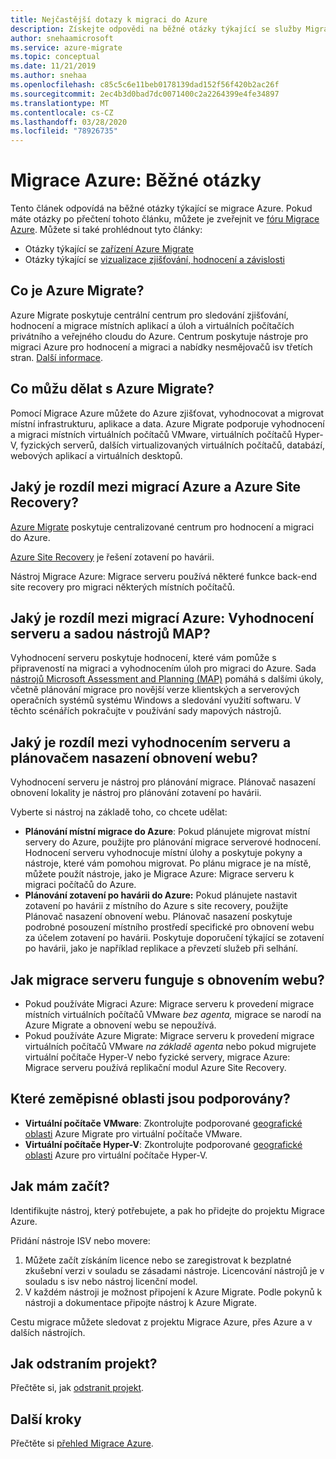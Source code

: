 ```yaml
---
title: Nejčastější dotazy k migraci do Azure
description: Získejte odpovědi na běžné otázky týkající se služby Migrace Azure.
author: snehaamicrosoft
ms.service: azure-migrate
ms.topic: conceptual
ms.date: 11/21/2019
ms.author: snehaa
ms.openlocfilehash: c85c5c6e11beb0178139dad152f56f420b2ac26f
ms.sourcegitcommit: 2ec4b3d0bad7dc0071400c2a2264399e4fe34897
ms.translationtype: MT
ms.contentlocale: cs-CZ
ms.lasthandoff: 03/28/2020
ms.locfileid: "78926735"
---
```

# <a name="azure-migrate-common-questions"></a>Migrace Azure: Běžné otázky

Tento článek odpovídá na běžné otázky týkající se migrace Azure. Pokud máte otázky po přečtení tohoto článku, můžete je zveřejnit ve [fóru Migrace Azure](https://aka.ms/AzureMigrateForum). Můžete si také prohlédnout tyto články:

- Otázky týkající se [zařízení Azure Migrate](common-questions-appliance.md)
- Otázky týkající se [vizualizace zjišťování, hodnocení a závislosti](common-questions-discovery-assessment.md)

## <a name="what-is-azure-migrate"></a>Co je Azure Migrate?

Azure Migrate poskytuje centrální centrum pro sledování zjišťování, hodnocení a migrace místních aplikací a úloh a virtuálních počítačích privátního a veřejného cloudu do Azure. Centrum poskytuje nástroje pro migraci Azure pro hodnocení a migraci a nabídky nesmějovačů isv třetích stran. [Další informace](migrate-services-overview.md).

## <a name="what-can-i-do-with-azure-migrate"></a>Co můžu dělat s Azure Migrate?

Pomocí Migrace Azure můžete do Azure zjišťovat, vyhodnocovat a migrovat místní infrastrukturu, aplikace a data. Azure Migrate podporuje vyhodnocení a migraci místních virtuálních počítačů VMware, virtuálních počítačů Hyper-V, fyzických serverů, dalších virtualizovaných virtuálních počítačů, databází, webových aplikací a virtuálních desktopů. 

## <a name="whats-the-difference-between-azure-migrate-and-azure-site-recovery"></a>Jaký je rozdíl mezi migrací Azure a Azure Site Recovery?

[Azure Migrate](migrate-services-overview.md) poskytuje centralizované centrum pro hodnocení a migraci do Azure. 

[Azure Site Recovery](../site-recovery/site-recovery-overview.md) je řešení zotavení po havárii. 

Nástroj Migrace Azure: Migrace serveru používá některé funkce back-end site recovery pro migraci některých místních počítačů.

## <a name="whats-the-difference-between-azure-migrate-server-assessment-and-the-map-toolkit"></a>Jaký je rozdíl mezi migrací Azure: Vyhodnocení serveru a sadou nástrojů MAP?

Vyhodnocení serveru poskytuje hodnocení, které vám pomůže s připraveností na migraci a vyhodnocením úloh pro migraci do Azure. Sada [nástrojů Microsoft Assessment and Planning (MAP)](https://www.microsoft.com/download/details.aspx?id=7826) pomáhá s dalšími úkoly, včetně plánování migrace pro novější verze klientských a serverových operačních systémů systému Windows a sledování využití softwaru. V těchto scénářích pokračujte v používání sady mapových nástrojů.

## <a name="whats-the-difference-between-server-assessment-and-the-site-recovery-deployment-planner"></a>Jaký je rozdíl mezi vyhodnocením serveru a plánovačem nasazení obnovení webu?

Vyhodnocení serveru je nástroj pro plánování migrace. Plánovač nasazení obnovení lokality je nástroj pro plánování zotavení po havárii.

Vyberte si nástroj na základě toho, co chcete udělat:

- **Plánování místní migrace do Azure**: Pokud plánujete migrovat místní servery do Azure, použijte pro plánování migrace serverové hodnocení. Hodnocení serveru vyhodnocuje místní úlohy a poskytuje pokyny a nástroje, které vám pomohou migrovat. Po plánu migrace je na místě, můžete použít nástroje, jako je Migrace Azure: Migrace serveru k migraci počítačů do Azure.
- **Plánování zotavení po havárii do Azure:** Pokud plánujete nastavit zotavení po havárii z místního do Azure s site recovery, použijte Plánovač nasazení obnovení webu. Plánovač nasazení poskytuje podrobné posouzení místního prostředí specifické pro obnovení webu za účelem zotavení po havárii. Poskytuje doporučení týkající se zotavení po havárii, jako je například replikace a převzetí služeb při selhání.

## <a name="how-does-server-migration-work-with-site-recovery"></a>Jak migrace serveru funguje s obnovením webu?

- Pokud používáte Migraci Azure: Migrace serveru k provedení migrace místních virtuálních počítačů VMware *bez agenta,* migrace se narodí na Azure Migrate a obnovení webu se nepoužívá.
- Pokud používáte Azure Migrate: Migrace serveru k provedení migrace virtuálních počítačů VMware *na základě agenta* nebo pokud migrujete virtuální počítače Hyper-V nebo fyzické servery, migrace Azure: Migrace serveru používá replikační modul Azure Site Recovery.

## <a name="which-geographies-are-supported"></a>Které zeměpisné oblasti jsou podporovány?

- **Virtuální počítače VMware**: Zkontrolujte podporované [geografické oblasti](https://docs.microsoft.com/azure/migrate/migrate-support-matrix-vmware) Azure Migrate pro virtuální počítače VMware.
- **Virtuální počítače Hyper-V**: Zkontrolujte podporované [geografické oblasti](https://docs.microsoft.com/azure/migrate/migrate-support-matrix-hyper-v) Azure pro virtuální počítače Hyper-V.

## <a name="how-do-i-get-started"></a>Jak mám začít?

Identifikujte nástroj, který potřebujete, a pak ho přidejte do projektu Migrace Azure. 

Přidání nástroje ISV nebo movere:

1. Můžete začít získáním licence nebo se zaregistrovat k bezplatné zkušební verzi v souladu se zásadami nástroje. Licencování nástrojů je v souladu s isv nebo nástroj licenční model.
2. V každém nástroji je možnost připojení k Azure Migrate. Podle pokynů k nástroji a dokumentace připojte nástroj k Azure Migrate.

Cestu migrace můžete sledovat z projektu Migrace Azure, přes Azure a v dalších nástrojích.

## <a name="how-do-i-delete-a-project"></a>Jak odstraním projekt?

Přečtěte si, jak [odstranit projekt](how-to-delete-project.md). 

## <a name="next-steps"></a>Další kroky

Přečtěte si [přehled Migrace Azure](migrate-services-overview.md).
